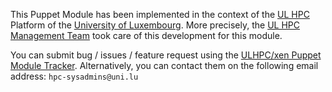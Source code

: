 This Puppet Module has been implemented in the context of the [UL HPC](http://hpc.uni.lu) Platform of the [University of Luxembourg](http://www.uni.lu).
More precisely, the [UL HPC Management Team](https://hpc.uni.lu/about/team.html#system-administrators) took care of this development for this module.

You can submit bug / issues / feature request using the [ULHPC/xen Puppet Module Tracker](https://github.com/ULHPC/puppet-xen/issues). 
Alternatively, you can contact them on the following email address: `hpc-sysadmins@uni.lu`





